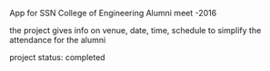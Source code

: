 
App for SSN College of Engineering Alumni meet -2016 

the project gives info on venue, date, time, schedule to simplify the attendance for the alumni

project status: completed
